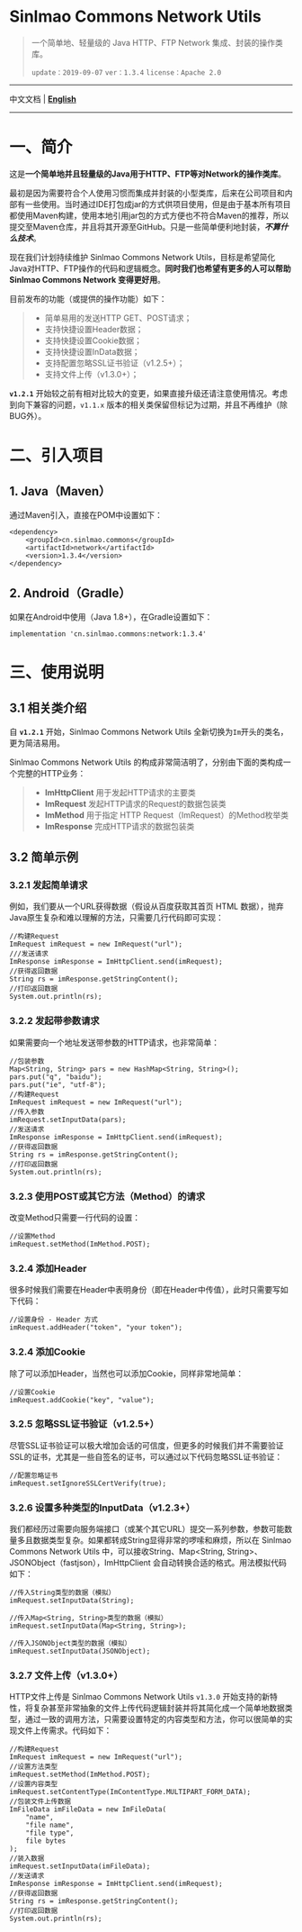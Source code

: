 # Sinlmao Commons Network Utils

> 一个简单地、轻量级的 Java HTTP、FTP Network 集成、封装的操作类库。
>
> `update：2019-09-07`  `ver：1.3.4`  `license：Apache 2.0`

----------

中文文档 | **[English][1]**

----------

# 一、简介

这是**一个简单地并且轻量级的Java用于HTTP、FTP等对Network的操作类库**。

最初是因为需要符合个人使用习惯而集成并封装的小型类库，后来在公司项目和内部有一些使用。当时通过IDE打包成jar的方式供项目使用，但是由于基本所有项目都使用Maven构建，使用本地引用jar包的方式方便也不符合Maven的推荐，所以提交至Maven仓库，并且将其开源至GitHub。只是一些简单便利地封装，***不算什么技术***。

现在我们计划持续维护 Sinlmao Commons Network Utils，目标是希望简化Java对HTTP、FTP操作的代码和逻辑概念。**同时我们也希望有更多的人可以帮助 Sinlmao Commons Network 变得更好用**。

目前发布的功能（或提供的操作功能）如下：

>  - 简单易用的发送HTTP GET、POST请求；
>  - 支持快捷设置Header数据；
>  - 支持快捷设置Cookie数据；
>  - 支持快捷设置InData数据；
>  - 支持配置忽略SSL证书验证（v1.2.5+）；
>  - 支持文件上传（v1.3.0+）；

**`v1.2.1`** 开始较之前有相对比较大的变更，如果直接升级还请注意使用情况。考虑到向下兼容的问题，`v1.1.x` 版本的相关类保留但标记为过期，并且不再维护（除BUG外）。

# 二、引入项目

## 1. Java（Maven）

通过Maven引入，直接在POM中设置如下：

    <dependency>
        <groupId>cn.sinlmao.commons</groupId>
        <artifactId>network</artifactId>
        <version>1.3.4</version>
    </dependency>

## 2. Android（Gradle）

如果在Android中使用（Java 1.8+），在Gradle设置如下：

    implementation 'cn.sinlmao.commons:network:1.3.4'

# 三、使用说明

## 3.1 相关类介绍

自 **`v1.2.1`** 开始，Sinlmao Commons Network Utils 全新切换为`Im`开头的类名，更为简洁易用。

Sinlmao Commons Network Utils 的构成非常简洁明了，分别由下面的类构成一个完整的HTTP业务：

>  - **ImHttpClient** 用于发起HTTP请求的主要类
>  - **ImRequest** 发起HTTP请求的Request的数据包装类
>  - **ImMethod** 用于指定 HTTP Request（ImRequest）的Method枚举类
>  - **ImResponse** 完成HTTP请求的数据包装类

## 3.2 简单示例

### 3.2.1 发起简单请求

例如，我们要从一个URL获得数据（假设从百度获取其首页 HTML 数据），抛弃Java原生复杂和难以理解的方法，只需要几行代码即可实现：

    //构建Request
    ImRequest imRequest = new ImRequest("url");
    ///发送请求
    ImResponse imResponse = ImHttpClient.send(imRequest);
    //获得返回数据
    String rs = imResponse.getStringContent();
    //打印返回数据
    System.out.println(rs);

### 3.2.2 发起带参数请求

如果需要向一个地址发送带参数的HTTP请求，也非常简单：

    //包装参数
    Map<String, String> pars = new HashMap<String, String>();
    pars.put("q", "baidu");
    pars.put("ie", "utf-8");
    //构建Request
    ImRequest imRequest = new ImRequest("url");
    //传入参数
    imRequest.setInputData(pars);
    //发送请求
    ImResponse imResponse = ImHttpClient.send(imRequest);
    //获得返回数据
    String rs = imResponse.getStringContent();
    //打印返回数据
    System.out.println(rs);

### 3.2.3 使用POST或其它方法（Method）的请求

改变Method只需要一行代码的设置：

    //设置Method
    imRequest.setMethod(ImMethod.POST);

### 3.2.4 添加Header

很多时候我们需要在Header中表明身份（即在Header中传值），此时只需要写如下代码：

    //设置身份 - Header 方式
    imRequest.addHeader("token", "your token");

### 3.2.4 添加Cookie

除了可以添加Header，当然也可以添加Cookie，同样非常地简单：

    //设置Cookie
    imRequest.addCookie("key", "value");

### 3.2.5 忽略SSL证书验证（v1.2.5+）

尽管SSL证书验证可以极大增加会话的可信度，但更多的时候我们并不需要验证SSL的证书，尤其是一些自签名的证书，可以通过以下代码忽略SSL证书验证：

    //配置忽略证书
    imRequest.setIgnoreSSLCertVerify(true);

### 3.2.6 设置多种类型的InputData（v1.2.3+）

我们都经历过需要向服务端接口（或某个其它URL）提交一系列参数，参数可能数量多且数据类型复杂。如果都转成String显得非常的啰嗦和麻烦，所以在 Sinlmao Commons Network Utils 中，可以接收String、Map<String, String>、JSONObject（fastjson），ImHttpClient 会自动转换合适的格式。用法模拟代码如下：

    //传入String类型的数据（模拟）
    imRequest.setInputData(String);
    
    //传入Map<String, String>类型的数据（模拟）
    imRequest.setInputData(Map<String, String>);
    
    //传入JSONObject类型的数据（模拟）
    imRequest.setInputData(JSONObject);

### 3.2.7 文件上传（v1.3.0+）

HTTP文件上传是 Sinlmao Commons Network Utils `v1.3.0` 开始支持的新特性，将复杂甚至非常抽象的文件上传代码逻辑封装并将其简化成一个简单地数据类型，通过一致的调用方法，只需要设置特定的内容类型和方法，你可以很简单的实现文件上传需求。代码如下：

    //构建Request
    ImRequest imRequest = new ImRequest("url");
    //设置方法类型
    imRequest.setMethod(ImMethod.POST);
    //设置内容类型
    imRequest.setContentType(ImContentType.MULTIPART_FORM_DATA);
    //包装文件上传数据
    ImFileData imFileData = new ImFileData(
        "name",
        "file name",
        "file type",
        file bytes
    );
    //装入数据
    imRequest.setInputData(imFileData);
    //发送请求
    ImResponse imResponse = ImHttpClient.send(imRequest);
    //获得返回数据
    String rs = imResponse.getStringContent();
    //打印返回数据
    System.out.println(rs);

  [1]: README.en.md